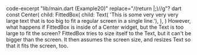code-excerpt "lib/main.dart (Example20)" replace="/(return |;)//g"?
dart
const Center(
  child: FittedBox(
    child: Text(
        'This is some very very very large text that is too big to fit a regular screen in a single line.'),
  ),
)
However, what happens if FittedBox is inside of a Center
widget, but the Text is too large to fit the screen?
FittedBox tries to size itself to the Text,
but it can't be bigger than the screen.
It then assumes the screen size,
and resizes Text so that it fits the screen, too.
